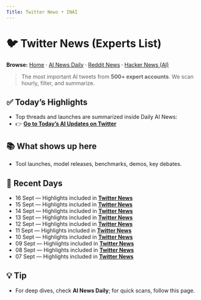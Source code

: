 ```yaml
---
Title: Twitter News • INAI
---
```


# 🐦 Twitter News (Experts List)

**Browse:** [Home](index.md) · [AI News Daily](news.md) · [Reddit News](reddit-news.md) · [Hacker News (AI)](hacker-news.md)

> The most important AI tweets from **500+ expert accounts**. We scan hourly, filter, and summarize.

## ✅ Today’s Highlights
- Top threads and launches are summarized inside Daily AI News:
- 👉 **[Go to Today’s AI Updates on Twitter](twitter-news/2025/2025-09-16.md)**

## 📚 What shows up here
- Tool launches, model releases, benchmarks, demos, key debates.


## 📅 Recent Days
- 16 Sept — Highlights included in **[Twitter News](twitter-news/2025/2025-09-16.md)**
- 15 Sept — Highlights included in **[Twitter News](twitter-news/2025/2025-09-15.md)**
- 14 Sept — Highlights included in **[Twitter News](twitter-news/2025/2025-09-14.md)**
- 13 Sept — Highlights included in **[Twitter News](twitter-news/2025/2025-09-13.md)**
- 12 Sept — Highlights included in **[Twitter News](twitter-news/2025/2025-09-12.md)**
- 11 Sept — Highlights included in **[Twitter News](twitter-news/2025/2025-09-11.md)**
- 10 Sept — Highlights included in **[Twitter News](twitter-news/2025/2025-09-10.md)**
- 09 Sept — Highlights included in **[Twitter News](twitter-news/2025/2025-09-09.md)**
- 08 Sept — Highlights included in **[Twitter News](twitter-news/2025/2025-09-08.md)**
- 07 Sept — Highlights included in **[Twitter News](twitter-news/2025/2025-09-07.md)**

## 💡 Tip
- For deep dives, check **AI News Daily**; for quick scans, follow this page.
